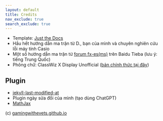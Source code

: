 ```yaml
---
layout: default
title: Credits
nav_exclude: true
search_exclude: true
---
```


- Template: [Just the Docs](https://github.com/just-the-docs/just-the-docs)
- Hầu hết hướng dẫn ma trận từ D., bạn của mình và chuyên nghiên cứu lỗi máy tính Casio
- Một số hướng dẫn ma trận từ [forum fx-es(ms)](https://tieba.baidu.com/f?kw=fx-es%28ms%29&ie=utf-8) trên Baidu Tieba (lưu ý: tiếng Trung Quốc)
- Phông chữ: ClassWiz X Display Unofficial ([bản chính thức tại đây](//pan.baidu.com/s/1RTV937bFgziHeb68XEXQYw?pwd=swfw))

## Plugin
- [jekyll-last-modified-at](https://github.com/gjtorikian/jekyll-last-modified-at)
- Plugin ngày sửa đổi của mình (tạo dùng ChatGPT)
- [MathJax](https://www.mathjax.org/)

(c) [gamingwithevets.github.io](/)